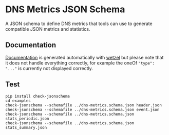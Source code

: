 # DNS Metrics JSON Schema

A JSON schema to define DNS metrics that tools can use to generate compatible
JSON metrics and statistics.

## Documentation

[Documentation](SCHEMA.md) is generated automatically with [wetzel](https://www.npmjs.com/package/wetzel)
but please note that it does not handle everything correctly, for example
the oneOf `"type": "..."` is currently not displayed correctly.

## Test

```
pip install check-jsonschema
cd examples
check-jsonschema --schemafile ../dns-metrics.schema.json header.json
check-jsonschema --schemafile ../dns-metrics.schema.json event.json
check-jsonschema --schemafile ../dns-metrics.schema.json stats_periodic.json
check-jsonschema --schemafile ../dns-metrics.schema.json stats_summary.json
```
